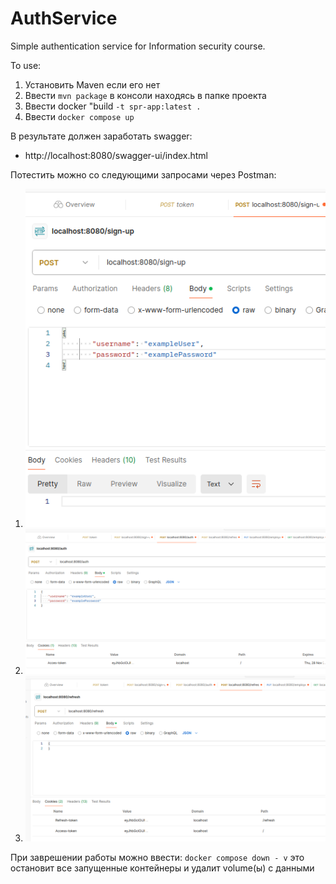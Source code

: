 # AuthService
Simple authentication service for Information security course.

To use:
 1. Установить Maven если его нет
 2. Ввести `mvn package` в консоли находясь в папке проекта
 3. Ввести docker "build `-t spr-app:latest .` 
 4. Ввести `docker compose up`

В результате должен заработать swagger:
- http://localhost:8080/swagger-ui/index.html


Потестить можно со следующими запросами через Postman:

1. ![img.png](img.png)
2. ![img_1.png](img_1.png)
3. ![img_2.png](img_2.png)

При заврешении работы можно ввести:
`docker compose down - v`
это остановит все запущенные контейнеры и удалит volume(ы) с данными
